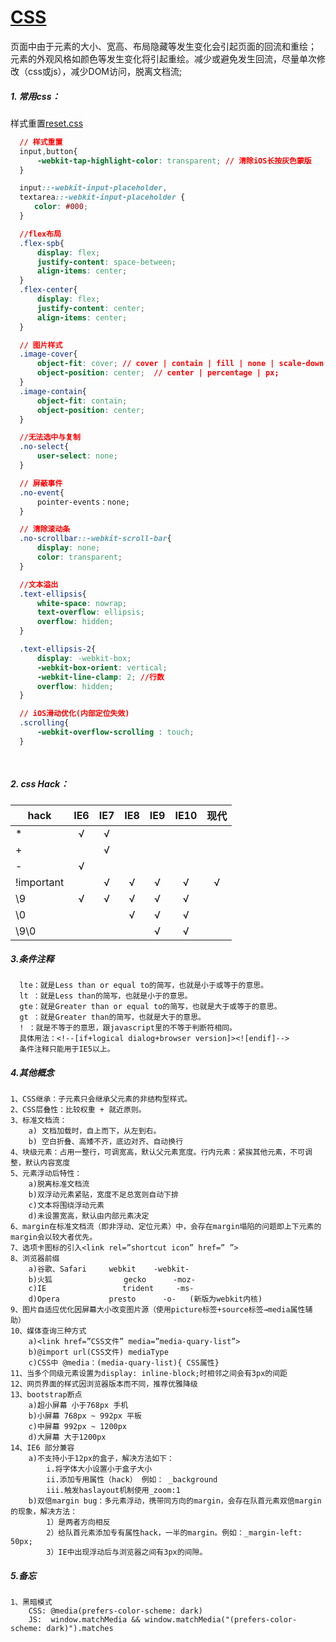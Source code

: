 <!--
 * @version: 1.0.0
 * @Date: 2019-08-08 20:07:18
 * @LastEditTime: 2019-09-26 20:29:24
 -->
# [CSS](https://www.css88.com/book/css/)

页面中由于元素的大小、宽高、布局隐藏等发生变化会引起页面的回流和重绘；
元素的外观风格如颜色等发生变化将引起重绘。减少或避免发生回流，尽量单次修改（css或js），减少DOM访问，脱离文档流;

##### 1. 常用css：

样式重置[reset.css](https://meyerweb.com/eric/tools/css/reset/)

```css
  // 样式重置
  input,button{
      -webkit-tap-highlight-color: transparent; // 清除iOS长按灰色蒙版
  }

  input::-webkit-input-placeholder,
  textarea::-webkit-input-placeholder {
　　  color: #000;
  }

  //flex布局
  .flex-spb{
      display: flex;
      justify-content: space-between;
      align-items: center;
  }
  .flex-center{
      display: flex;
      justify-content: center;
      align-items: center;
  }

  // 图片样式
  .image-cover{
      object-fit: cover; // cover | contain | fill | none | scale-down
      object-position: center;  // center | percentage | px;
  }
  .image-contain{
      object-fit: contain;
      object-position: center;
  }

  //无法选中与复制
  .no-select{
      user-select: none;
  }

  // 屏蔽事件
  .no-event{
      pointer-events：none;
  }

  // 清除滚动条
  .no-scrollbar::-webkit-scroll-bar{
      display: none;
      color: transparent;
  }

  //文本溢出
  .text-ellipsis{
      white-space: nowrap;
      text-overflow: ellipsis;
      overflow: hidden;
  }

  .text-ellipsis-2{
      display: -webkit-box;
      -webkit-box-orient: vertical;
      -webkit-line-clamp: 2; //行数
      overflow: hidden;
  }

  // iOS滑动优化(内部定位失效)
  .scrolling{
      -webkit-overflow-scrolling : touch;
  }
  
  
```

##### 2. css Hack：

hack       | IE6| IE7| IE8| IE9| IE10| 现代
---        |:--:|:--:|:--:|:--:|:--:|:--:
\*         | √  | √  |    |    |     |
\+         |    | √  |    |    |     |
\-         | √  |    |    |    |     |
!important |    | √  | √  | √  | √   | √
\\9        | √  | √  | √  | √  | √   | 
\\0        |    |    | √  | √  | √   | 
\\9\\0     |    |    |    | √  | √   | 


##### 3.条件注释

```
  lte：就是Less than or equal to的简写，也就是小于或等于的意思。
  lt ：就是Less than的简写，也就是小于的意思。
  gte：就是Greater than or equal to的简写，也就是大于或等于的意思。
  gt ：就是Greater than的简写，也就是大于的意思。
  ! ：就是不等于的意思，跟javascript里的不等于判断符相同。
  具体用法：<!--[if+logical dialog+browser version]><![endif]-->
  条件注释只能用于IE5以上。
```

##### 4.其他概念

    1、CSS继承：子元素只会继承父元素的非结构型样式。
    2、CSS层叠性：比较权重 + 就近原则。
    3、标准文档流：
        a) 文档加载时，自上而下，从左到右。
        b) 空白折叠、高矮不齐，底边对齐、自动换行
    4、块级元素：占用一整行，可调宽高，默认父元素宽度。行内元素：紧挨其他元素，不可调整，默认内容宽度
    5、元素浮动后特性：
        a)脱离标准文档流
        b)双浮动元素紧贴，宽度不足总宽则自动下排
        c)文本将围绕浮动元素
        d)未设置宽高，默认由内部元素决定
    6、margin在标准文档流（即非浮动、定位元素）中，会存在margin塌陷的问题即上下元素的margin会以较大者优先。
    7、选项卡图标的引入<link rel=”shortcut icon” href=” ”>
    8、浏览器前缀
        a)谷歌、Safari		webkit	  -webkit-
        b)火狐			    gecko	   -moz-
        c)IE				 trident	 -ms-
        d)Opera			  presto	  -o-	(新版为webkit内核)
    9、图片自适应优化因屏幕大小改变图片源（使用picture标签+source标签→media属性辅助）
    10、媒体查询三种方式
        a)<link href=”CSS文件” media=”media-quary-list”>
        b)@import url(CSS文件) mediaType
        c)CSS中 @media：(media-quary-list){ CSS属性}
    11、当多个同级元素设置为display: inline-block;时相邻之间会有3px的间距
    12、网页界面的样式因浏览器版本而不同，推荐优雅降级
    13、bootstrap断点
        a)超小屏幕 小于768px 手机
        b)小屏幕 768px ~ 992px 平板
        c)中屏幕 992px ~ 1200px
        d)大屏幕 大于1200px
    14、IE6 部分兼容
        a)不支持小于12px的盒子，解决方法如下：
            i.将字体大小设置小于盒子大小
            ii.添加专用属性（hack） 例如： _background
            iii.触发haslayout机制使用_zoom:1
        b)双倍margin bug：多元素浮动，携带同方向的margin，会存在队首元素双倍margin的现象，解决方法：
            1）是两者方向相反
            2）给队首元素添加专有属性hack，一半的margin。例如：_margin-left: 50px;
            3）IE中出现浮动后与浏览器之间有3px的间隙。

##### 5.备忘

    1、黑暗模式
        CSS: @media(prefers-color-scheme: dark)
        JS:  window.matchMedia && window.matchMedia("(prefers-color-scheme: dark)").matches
